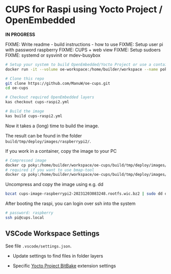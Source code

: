 # CUPS for Raspi using Yocto Project / OpenEmbedded

**IN PROGRESS**

FIXME: Write readme
       - build instructions
       - how to use
FIXME: Setup user pi with password raspberry
FIXME: CUPS + web view
FIXME: Setup sudoers
FIXME: systemd or sysvinit or mdev-busybox

```sh
# Setup your system to build OpenEmbedded/Yocto Project or use a container
docker run -it --volume oe-workspace:/home/builder/workspace --name poky oe-builder

# Clone this repo
git clone https://github.com/ManuW/oe-cups.git
cd oe-cups

# Checkout required OpenEmbedded layers
kas checkout cups-raspi2.yml 

# Build the image
kas build cups-raspi2.yml
```

Now it takes a (long) time to build the image.

The result can be found in the folder `build/tmp/deploy/images/raspberrypi2/`.

If you work in a container, copy the image to your PC

```sh
# Compressed image
docker cp poky:/home/builder/workspace/oe-cups/build/tmp/deploy/images/raspberrypi2/cups-image-raspberrypi2-20231203083248.rootfs.wic.bz2 ~/Downloads
# required if you want to use bmap-tool
docker cp poky:/home/builder/workspace/oe-cups/build/tmp/deploy/images/raspberrypi2/cups-image-raspberrypi2-20231203083248.rootfs.wic.bmap ~/Downloads
```

Uncompress and copy the image using e.g. dd

```sh
bzcat cups-image-raspberrypi2-20231203083248.rootfs.wic.bz2 | sudo dd of=/dev/rdisk10 bs=1M status=progress
```

After booting the raspi, you can login over ssh into the system

```sh
# password: raspberry
ssh pi@cups.local
```

## VSCode Workspace Settings

See file `.vscode/settings.json`.

- Update settings to find files in folder layers

- Specific [Yocto Project BitBake](https://marketplace.visualstudio.com/items?itemName=yocto-project.yocto-bitbake) extension settings
